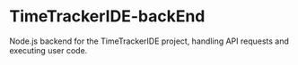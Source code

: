 # TimeTrackerIDE-backEnd
Node.js backend for the TimeTrackerIDE project, handling API requests and executing user code.
